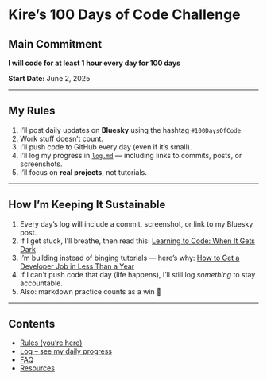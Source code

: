 # Kire’s 100 Days of Code Challenge

## Main Commitment  
**I will code for at least 1 hour every day for 100 days**

**Start Date:** June 2, 2025

---

## My Rules  
1. I’ll post daily updates on **Bluesky** using the hashtag `#100DaysOfCode`.  
2. Work stuff doesn’t count. 
3. I’ll push code to GitHub every day (even if it’s small).  
4. I’ll log my progress in [`log.md`](log.md) — including links to commits, posts, or screenshots.  
5. I’ll focus on **real projects**, not tutorials.

---

## How I’m Keeping It Sustainable  
1. Every day’s log will include a commit, screenshot, or link to my Bluesky post.  
2. If I get stuck, I’ll breathe, then read this: [Learning to Code: When It Gets Dark](https://www.freecodecamp.org/news/learning-to-code-when-it-gets-dark-e485edfb58fd/)  
3. I’m building instead of binging tutorials — here’s why: [How to Get a Developer Job in Less Than a Year](https://www.freecodecamp.org/news/how-to-get-a-developer-job-in-less-than-a-year-c27bbfe71645/)  
4. If I can't push code that day (life happens), I’ll still log *something* to stay accountable.  
5. Also: markdown practice counts as a win 💅

---

## Contents  
* [Rules (you’re here)](rules.md)  
* [Log – see my daily progress](log.md)  
* [FAQ](FAQ.md)  
* [Resources](resources.md)
